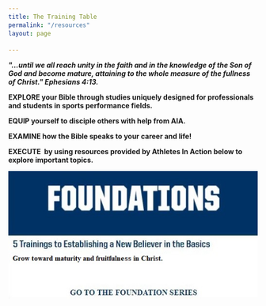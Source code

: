 ```yaml
---
title: The Training Table
permalink: "/resources"
layout: page

---
```

**_"...until we all reach unity in the faith and in the knowledge of the Son of God and become mature, attaining to the whole measure of the fullness of Christ." Ephesians 4:13._**

**EXPLORE your Bible through studies uniquely designed for professionals and students in sports performance fields.**

**EQUIP yourself to disciple others with help from AIA.**

**EXAMINE how the Bible speaks to your career and life!**

**EXECUTE  by using resources provided by Athletes In Action below to explore important topics.**

![](/uploads/Foundations-3.jpg)